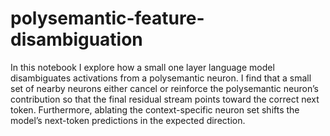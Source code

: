 # polysemantic-feature-disambiguation

In this notebook I explore how a small one layer language model disambiguates activations from a polysemantic neuron. I find that a small set of nearby neurons either cancel or reinforce the polysemantic neuron’s contribution so that the final residual stream points toward the correct next token. Furthermore, ablating the context-specific neuron set shifts the model’s next-token predictions in the expected direction.

